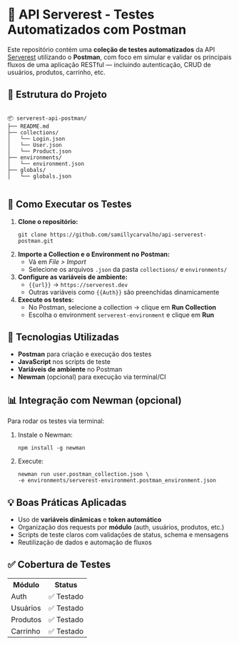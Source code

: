 
  <h1>🧪 API Serverest - Testes Automatizados com Postman</h1>

  <p>
    Este repositório contém uma <strong>coleção de testes automatizados</strong> da API 
    <a href="https://serverest.dev/" target="_blank">Serverest</a> utilizando o <strong>Postman</strong>, 
    com foco em simular e validar os principais fluxos de uma aplicação RESTful — incluindo autenticação, 
    CRUD de usuários, produtos, carrinho, etc.
  </p>

  <h2>📁 Estrutura do Projeto</h2>
  <pre><code>
📦 serverest-api-postman/
├── README.md
├── collections/
│   └── Login.json
│   └── User.json
│   └── Product.json   
├── environments/
│   └── environment.json
├── globals/
│   └── globals.json    
  </code></pre>

  <h2>🚀 Como Executar os Testes</h2>
  <ol>
    <li>
      <strong>Clone o repositório:</strong>
      <pre><code>git clone https://github.com/samillycarvalho/api-serverest-postman.git</code></pre>
    </li>
    <li>
      <strong>Importe a Collection e o Environment no Postman:</strong>
      <ul>
        <li>Vá em <em>File > Import</em></li>
        <li>Selecione os arquivos <code>.json</code> da pasta <code>collections/</code> e <code>environments/</code></li>
      </ul>
    </li>
    <li>
      <strong>Configure as variáveis de ambiente:</strong>
      <ul>
        <li><code>{{url}}</code> → <code>https://serverest.dev</code></li>
        <li>Outras variáveis como <code>{{Auth}}</code> são preenchidas dinamicamente</li>
      </ul>
    </li>
    <li>
      <strong>Execute os testes:</strong>
      <ul>
        <li>No Postman, selecione a collection → clique em <strong>Run Collection</strong></li>
        <li>Escolha o environment <code>serverest-environment</code> e clique em <strong>Run</strong></li>
      </ul>
    </li>
  </ol>

  <h2>🧰 Tecnologias Utilizadas</h2>
  <ul>
    <li><strong>Postman</strong> para criação e execução dos testes</li>
    <li><strong>JavaScript</strong> nos scripts de teste</li>
    <li><strong>Variáveis de ambiente</strong> no Postman</li>
    <li><strong>Newman</strong> (opcional) para execução via terminal/CI</li>
  </ul>

  <h2>📊 Integração com Newman (opcional)</h2>
  <p>Para rodar os testes via terminal:</p>
  <ol>
    <li>Instale o Newman:
      <pre><code>npm install -g newman</code></pre>
    </li>
    <li>Execute:
      <pre><code>newman run user.postman_collection.json \
-e environments/serverest-environment.postman_environment.json</code></pre>
    </li>
  </ol>

  <h2>💡 Boas Práticas Aplicadas</h2>
  <ul>
    <li>Uso de <strong>variáveis dinâmicas</strong> e <strong>token automático</strong></li>
    <li>Organização dos requests por <strong>módulo</strong> (auth, usuários, produtos, etc.)</li>
    <li>Scripts de teste claros com validações de status, schema e mensagens</li>
    <li>Reutilização de dados e automação de fluxos</li>
  </ul>

  <h2>✅ Cobertura de Testes</h2>
  <table>
    <tr>
      <th>Módulo</th>
      <th>Status</th>
    </tr>
    <tr>
      <td>Auth</td>
      <td>✅ Testado</td>
    </tr>
    <tr>
      <td>Usuários</td>
      <td>✅ Testado</td>
    </tr>
    <tr>
      <td>Produtos</td>
      <td>✅ Testado</td>
    </tr>
    <tr>
      <td>Carrinho</td>
      <td>✅ Testado</td>
    </tr>
    <tr>
 
  </table>

</body>
</html>

